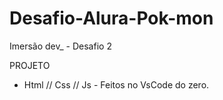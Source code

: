 # Desafio-Alura-Pok-mon
Imersão dev_ - Desafio 2

PROJETO

- Html // Css // Js - Feitos no VsCode do zero.
